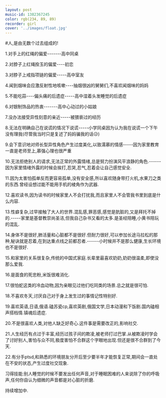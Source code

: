 ```yaml
---
layout: post
music-id: 1382367245
color: rgb(234, 89, 89)
recorder: girl
cover: '../images/float.jpg'
---
```

#人,是由无数个过去组成的!

1.对手上的红绳的偏爱-------高中同桌

2.对脖子上红绳拴玉的偏爱----初恋

3.对脖子上戒指项链的偏爱-----高中室友

4.闻到烟味会应激反射性地咳嗽----抽烟很凶的舅舅们,不喜欢闻烟味的妈妈

5.不能吃蒜----偏头痛的后遗症-----高中湿着头发睡觉的后遗症

6.对银制饰品的热衷-------高中心动过的小姑娘

7.没办法接受异性刻意的亲近-----被猥亵过的经历

8.无法在明确自己在说谎的情况下说谎-----小学同桌因为认为我在说谎一个下午没有理我(尽管我当时只是复述了妈妈骗我的话😥)

9.会下意识地对师长型异性角色产生过度美化,以致濡慕的情感-----因为家里教育一直是老师至上,慕强心理也很严重

10.无法拒绝别人的请求,无法正常的外露情绪,总是努力扮演风平浪静的角色.------因为家里情绪外露的时候会挨打,忍哭,忍气,忍着会让自己感觉安全.

11.因为太害怕孤单反而更容易孤单,没有安全感,所以喜欢随身带打火机,水果刀之类的东西.曾经设想过能不能用手机的棱角作为武器.

12.喜欢读书,因为读书的时候家里人不会打扰我,而且家里人不会管我书里到底是什么内容.

13.性癖复杂,过早接触了大人的世界.混乱感,罪恶感,感觉是肮脏的,又是拜托不掉的.-----家里是基督教崇尚圣洁,但我自己杂书又看的太多.是圣经陪睡,小黄书陪玩的混乱.

14.身体不是很好,肺活量和心脏都不是很好.但耐力很好,可以参加长途马拉松的那种,秘诀就是忍着,在到达重点线之前都忍者.------小时候并不是那么健康,生长环境也不是很好.

15.和家里的关系很复杂,传统的中国式家庭.长辈里最喜欢奶奶,奶奶很温柔,即使没那么爱我.

16.是面食的死忠粉,米饭很难消化.

17.很怕蛇这类的冷血动物,因为亲眼见过他们吃同类的场景.总之就是很可怕.

18.不喜欢冬天,讨厌自己对于身上发生过的事情记性特别好.

19.喜欢英语,日语,俄语.磕苏瓷cp,喜欢英剧,俄国文学,日本动漫和下饭剧.国内磕相声搭档情.镇魂后遗症.

20.不是很喜欢人类,对他人缺乏好奇心.这件事是需要改正的,影响社交.

21.人生经历有点过于丰富,经历过孩子间的欺凌,被老师打过巴掌.从被欺凌时学会了讨好别人,害怕与众不同,极度害怕不合群这个字眼地出现.但还是很不合群到了今天.

22.有分手ptsd,和熟悉的环境朋友分开后至少要半年才能恢复正常,期间会一直处在不安的状态,产生过度社交现象.





习得技能:别人睡觉的时候不要发出任何声音,对于睡眠困难的人来说除了你的呼吸声,任何你自认为细微的声音都是对心脏的折磨.

持续增加中.

